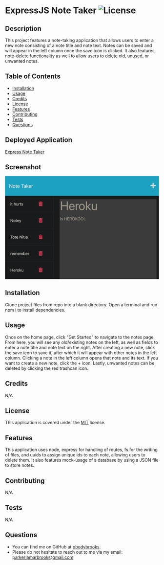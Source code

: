 # ExpressJS Note Taker ![License](https://img.shields.io/badge/License-MIT-brightgreen.svg)

## Description 
This project features a note-taking application that allows users to enter a new note consisting of a note title and note text. Notes can be saved and will appear in the left column once the save icon is clicked. It also features note-delete functionality as well to allow users to delete old, unused, or unwanted notes. 

## Table of Contents

* [Installation](#installation)
* [Usage](#usage)
* [Credits](#credits)
* [License](#license)
* [Features](#features)
* [Contributing](#contributing)
* [Tests](#tests)
* [Questions](#questions)

## Deployed Application
[Express Note Taker](https://express-note-taker-parkerbrook.herokuapp.com/)

## Screenshot
![Screenshot of app.](/assets/images/screenshot.png)

## Installation 
Clone project files from repo into a blank directory. Open a terminal and run npm i to install dependencies.

## Usage 
Once on the home page, click "Get Started" to navigate to the notes page. From here, you will see any old/existing notes on the left, as well as fields to enter a note title and note text on the right. After creating a new note, click the save icon to save it, after which it will appear with other notes in the left column. Clicking a note in the left column opens that note and its text. If you want to create a new note, click the + icon. Lastly, unwanted notes can be deleted by clicking the red trashcan icon.

## Credits 
N/A

## License
This application is covered under the [MIT](https://opensource.org/licenses/MIT) license.

## Features 
This application uses node, express for handling of routes, fs for the writing of files, and uuids to assign unique ids to each note, allowing users to delete them. It also features mock-usage of a database by using a JSON file to store notes.

## Contributing 
N/A

## Tests 
N/A

## Questions 
* You can find me on GitHub at [pbodybrooks](https://github.com/pbodybrooks). 
* Please do not hesitate to reach out to me via my email: parkerlamarbrook@gmail.com.
